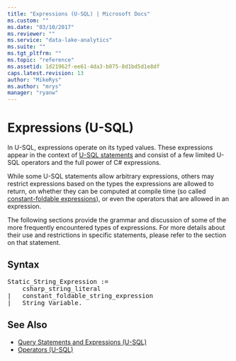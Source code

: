 ```yaml
---
title: "Expressions (U-SQL) | Microsoft Docs"
ms.custom: ""
ms.date: "03/10/2017"
ms.reviewer: ""
ms.service: "data-lake-analytics"
ms.suite: ""
ms.tgt_pltfrm: ""
ms.topic: "reference"
ms.assetid: 1d21962f-ee61-4da3-b075-8d1bd5d1e8df
caps.latest.revision: 13
author: "MikeRys"
ms.author: "mrys"
manager: "ryanw"
---
```


# Expressions (U-SQL)
In U-SQL, expressions operate on its typed values. These expressions appear in the context of [U-SQL statements](query-statements-and-expressions-u-sql.md) and consist of a few limited U-SQL operators and the full power of C# expressions.  

While some U-SQL statements allow arbitrary expressions, others may restrict expressions based on the types the expressions are allowed to return, on whether they can be computed at compile time (so called [constant-foldable expressions](https://wikipedia.org/wiki/Constant_folding)), or even the operators that are allowed in an expression.  
   
The following sections provide the grammar and discussion of some of the more frequently encountered types of expressions. For more details about their use and restrictions in specific statements, please refer to the section on that statement.  
  
## Syntax
<pre>
Static_String_Expression := 
    csharp_string_literal   
|   constant_foldable_string_expression   
|   String_Variable.
</pre> 

## See Also
* [Query Statements and Expressions (U-SQL)](query-statements-and-expressions-u-sql.md) 
* [Operators (U-SQL)](operators-u-sql.md)
